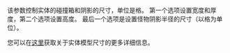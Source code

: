  该参数控制实体的碰撞箱和阴影的尺寸，单位是格。 第一个选项设置宽度和厚度，第二个选项设置高度。 最后一个选项是设置怪物阴影半径的尺寸（以格为单位）。

 您可以在[这里](https://mcreator.net/wiki/entity-model-sizes)获取关于实体模型尺寸的更多详细信息。